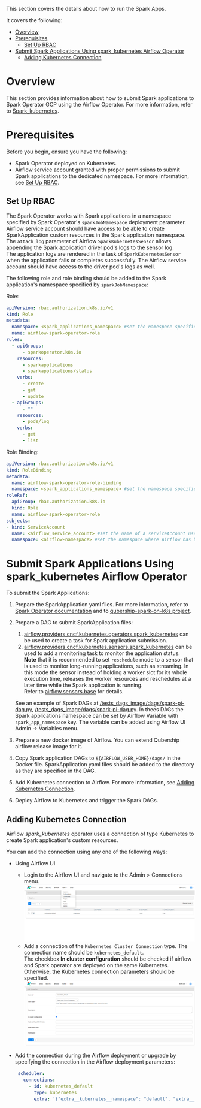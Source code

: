 This section covers the details about how to run the Spark Apps.

It covers the following:

* [Overview](#overview)
* [Prerequisites](#prerequisites)  
  * [Set Up RBAC](#set-up-rbac)
* [Submit Spark Applications Using spark_kubernetes Airflow Operator](#submit-spark-applications-using-spark_kubernetes-airflow-operator)
  * [Adding Kubernetes Connection](#adding-kubernetes-connection)

# Overview

This section provides information about how to submit Spark applications to Spark Operator GCP using the Airflow Operator. For more information, refer to [Spark_kubernetes](http://airflow.apache.org/docs/apache-airflow-providers-cncf-kubernetes/stable/_api/airflow/providers/cncf/kubernetes/operators/spark_kubernetes/index.html#module-airflow.providers.cncf.kubernetes.operators.spark_kubernetes). 

# Prerequisites

Before you begin, ensure you have the following:

* Spark Operator deployed on Kubernetes.
* Airflow service account granted with proper permissions to submit Spark applications to the dedicated namespace. For more information, see [Set Up RBAC](#set-up-rbac).
  
## Set Up RBAC

The Spark Operator works with Spark applications in a namespace specified by Spark Operator's `sparkJobNamespace` deployment parameter.  
Airflow service account should have access to be able to create SparkApplication custom resources in the Spark application namespace.  
The `attach_log` parameter of Airflow `SparkKubernetesSensor` allows appending the Spark application driver pod's logs to the sensor log.  
The application logs are rendered in the task of `SparkKubernetesSensor` when the application fails or completes successfully.
The Airflow service account should have access to the driver pod's logs as well.

The following role and role binding should be added to the Spark application's namespace specified by `sparkJobNamespace`:

Role:

```yaml
apiVersion: rbac.authorization.k8s.io/v1
kind: Role
metadata:
  namespace: <spark_applications_namespace> #set the namespace specified by `sparkJobNamespace`
  name: airflow-spark-operator-role
rules:
  - apiGroups:
      - sparkoperator.k8s.io
    resources:
      - sparkapplications
      - sparkapplications/status
    verbs:
      - create
      - get
      - update
  - apiGroups:
      - ""
    resources:
      - pods/log
    verbs:
      - get
      - list
```

Role Binding:

```yaml
apiVersion: rbac.authorization.k8s.io/v1
kind: RoleBinding
metadata:
  name: airflow-spark-operator-role-binding
  namespace: <spark_applications_namespace> #set the namespace specified by `sparkJobNamespace`
roleRef:
  apiGroup: rbac.authorization.k8s.io
  kind: Role
  name: airflow-spark-operator-role
subjects:
- kind: ServiceAccount
  name: <airflow_service_account> #set the name of a serviceAccount used by Airflow
  namespace: <airflow-namespace> #set the namespace where Airflow has been deployed
```

# Submit Spark Applications Using spark_kubernetes Airflow Operator

To submit the Spark Applications:

1. Prepare the SparkApplication yaml files. For more information, refer to [Spark Operator documentation](https://kubeflow.github.io/spark-operator/) and to [qubership-spark-on-k8s project](https://github.com/Netcracker/qubership-spark-on-k8s).  
1. Prepare a DAG to submit SparkApplication files:
   1. [airflow.providers.cncf.kubernetes.operators.spark_kubernetes](https://airflow.apache.org/docs/apache-airflow-providers-cncf-kubernetes/stable/_api/airflow/providers/cncf/kubernetes/operators/spark_kubernetes/index.html) can be used to create a task for Spark application submission.  
   1. [airflow.providers.cncf.kubernetes.sensors.spark_kubernetes](https://airflow.apache.org/docs/apache-airflow-providers-cncf-kubernetes/stable/_api/airflow/providers/cncf/kubernetes/sensors/spark_kubernetes/index.html) can be used to add a monitoring task to monitor the application status.  
      **Note** that it is recommended to set `reschedule` mode to a sensor that is used to monitor long-running applications, such as streaming. In this mode the sensor instead of holding a worker slot for its whole execution time, releases the worker resources and reschedules at a later time while the Spark application is running.  
      Refer to [airflow.sensors.base](https://airflow.apache.org/docs/apache-airflow/stable/_api/airflow/sensors/base/index.html) for details.  
   
   See an example of Spark DAGs at [/tests_dags_image/dags/spark-pi-dag.py](../../tests_dags_image/dags/spark-pi-dag.py), [/tests_dags_image/dags/spark-pi-dag.py](../../tests_dags_image/dags/spark-streaming-kafka-dag.py). In thees DAGs the Spark applications namespace can be set by Airflow Variable with `spark_app_namespace` key. The variable can be added using Airflow UI Admin -> Variables menu.
1. Prepare a new docker image of Airflow. You can extend Qubership airflow release image for it.
1. Copy Spark application DAGs to `${AIRFLOW_USER_HOME}/dags/` in the Docker file. SparkApplication yaml files should be added to the directory as they are specified in the DAG.
1. Add Kubernetes connection to Airflow. For more information, see [Adding Kubernetes Connection](#adding-kubernetes-connection).
1. Deploy Airflow to Kubernetes and trigger the Spark DAGs.

## Adding Kubernetes Connection

Airflow _spark_kubernetes_ operator uses a connection of type Kubernetes to create Spark application's custom resources.

You can add the connection using any one of the following ways:

* Using Airflow UI 
  * Login to the Airflow UI and navigate to the Admin > Connections menu.
    ![alt text](/docs/public/images/airflow-connections-menu.png "Airflow Connections")
  * Add a connection of the `Kubernetes Cluster Connection` type.
    The connection name should be `kubernetes_default`.  
    The checkbox **In cluster configuration** should be checked if airflow and Spark operator are deployed on the same Kubernetes. Otherwise, the Kubernetes connection parameters should be specified.
    ![alt text](/docs/public/images/airflow-kubernetes-connection.png "Airflow Kubernetes Connection")
    
* Add the connection during the Airflow deployment or upgrade by specifying the connection in the Airflow deployment parameters:
  
  ```yaml
   scheduler:
     connections:
       - id: kubernetes_default
         type: kubernetes
         extra: '{"extra__kubernetes__namespace": "default", "extra__kubernetes__in_cluster": "true"}'
  ```
